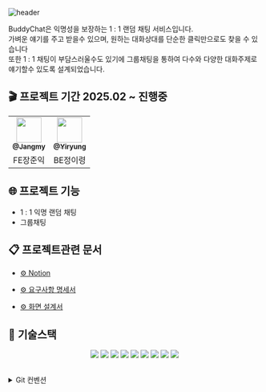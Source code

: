 ![header](https://capsule-render.vercel.app/api?type=waving&color=3578FF&height=150&section=footer&text=BuddyChat&fontAlign=50&fontAlignY=75&fontColor=F5F8FF&fontSize=35&descAlign=92&descAlignY=7&descSize=102)

BuddyChat은 익명성을 보장하는 1 : 1 랜덤 채팅 서비스입니다.\
가벼운 얘기를 주고 받을수 있으며, 원하는 대화상대를 단순한 클릭만으로도 찾을 수 있습니다\
또한 1 : 1 채팅이 부담스러울수도 있기에 그룹채팅을 통하여 다수와 다양한 대화주제로 얘기할수 있도록 설계되었습니다.

## 🎬 프로젝트 기간 2025.02 ~ 진행중
<div align=center>
<table>
    <tr>
     <td align="center"><a href="https://github.com/JangIkIk?tab=repositories"><img src=https://avatars.githubusercontent.com/u/108041161?v=4 width="50px;" alt=""/><br /><sub><b>@Jangmy</b></sub></a><br /></td>
     <td align="center"><a href="https://github.com/JungYiryung"><img src=https://avatars.githubusercontent.com/u/164003123?v=4 width="50px;" alt=""/><br /><sub><b>@Yiryung</b></sub></a><br /></td>
    </tr>
    <td align="center">FE장준익</td>
    <td align="center">BE정이령</td>
</tr>
</table>
</div>

## 🌐 프로젝트 기능
- 1 : 1 익명 랜덤 채팅
- 그룹채팅

## 📋 프로젝트관련 문서
- [⚙️ Notion](https://www.notion.so/HeyBuddyChat-17cb3a2b40a880dea0b1dbaca904bea8)
  
- [⚙️ 요구사항 명세서](https://docs.google.com/spreadsheets/d/1ZqMf6lAgDcp9zA3Utw_zNsInkU16-qg06S7pnyWVMJw/preview?gid=0#gid=0)
  
- [⚙️ 화면 설계서](https://www.figma.com/design/Rtv4rCW2buUekJj14NwFZc/HeyBuddyChat?node-id=6-158&p=f&t=t4zykxyJrPcS1oGP-0)

## 💪 기술스택
<div align=center> 
<img src="https://img.shields.io/badge/React-61DAFB?style=for-the-badge&logo=react&logoColor=black">
<img src="https://img.shields.io/badge/TypeScript-007ACC?style=for-the-badge&logo=typescript&logoColor=white">
<img src="https://img.shields.io/badge/socket.io-010101?style=for-the-badge&logo=socket.io&logoColor=white">
<img src="https://img.shields.io/badge/TailwindCSS-06B6D4?style=for-the-badge&logo=tailwindcss&logoColor=black">
<img src="https://img.shields.io/badge/react--router--dom-CA4245?style=for-the-badge&logo=react-router&logoColor=white">
<img src="https://img.shields.io/badge/react--cookie-61DAFB?style=for-the-badge&logo=react&logoColor=black">
<img src="https://img.shields.io/badge/zod-5E8D48?style=for-the-badge&logo=zod&logoColor=white">
<img src="https://img.shields.io/badge/vite-646CFF?style=for-the-badge&logo=vite&logoColor=white">
<img src="https://img.shields.io/badge/react--query-FF4154?style=for-the-badge&logo=react-query&logoColor=white">
 </div>
 

 ##
 <details>
  <summary>Git 컨벤션</summary>

```bash
(default): $ git commit -m 'Feat : 커밋메세지'  
(issues) : $ git commit -m '**#1 -Feat : 커밋메세지'
```
| 타입 | 설명 |
| --- | --- |
| Feat | 새로운 기능 추가 |
| Style | CSS 등 사용자 UI 디자인 변경 |
| Refactor | 코드 리팩터링 |
| Fix | 버그 수정 |
| Chore | 빌드, 패키지, 파일업로드, 문서수정 |
| Test | 테스트 코드, 리팩터링 테스트 코드 추가|
| Comment | 주석 추가, 변경, 삭제 |
| Rename | 파일,폴더명을 수정, 옮기는 작업 |
| Remove | 파일,폴더 삭제 |
</details>
